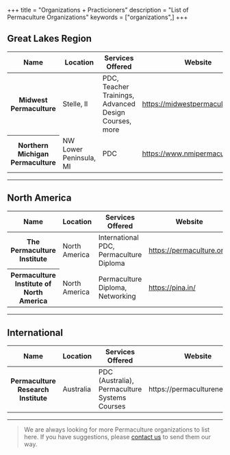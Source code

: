 +++
title = "Organizations + Practicioners"
description = "List of Permaculture Organizations"
keywords = ["organizations",]
+++

<!-- ADDING NEW ROW
<tr>
<th scope"row">ORG NAME</th>
<td>NW Lower Peninsula, MI</td>
<td>SERVICES OFFERED</td>
<td><a href="https://SITE">WEBSITE</a></td>
</tr>
-->

## Great Lakes Region
<table class='table table-striped table-responsive'>
<thead>
<tr>
<th scope="col">Name</th><th scope="col">Location</th><th scope="col">Services Offered</th><th scope="col">Website</th>
</tr>
</thead>
<tbody>
<tr>
<th scope"row">Midwest Permaculture</th>
<td>Stelle, Il</td><td>PDC, Teacher Trainings, Advanced Design Courses, more</td><td><a href="https://midwestpermaculture.com"> https://midwestpermaculture.com/</a></td></tr>
<tr>
<th scope"row">Northern Michigan Permaculture</th>
<td>NW Lower Peninsula, MI</td><td>PDC</td><td><a href="https://nmipermaculture.org">https://www.nmipermaculture.org/</a></td></tr>
</tbody>
</table>

---

## North America
<table class='table table-striped table-responsive'>
<thead>
<tr>
<th scope="col">Name</th><th scope="col">Location</th><th scope="col">Services Offered</th><th scope="col">Website</th>
</tr>
</thead>
<tbody>
<tr>
<th scope"row">The Permaculture Institute</th>
<td>North America</td><td>International PDC, Permaculture Diploma</td><td><a href="https://permacululture.org">https://permaculture.org/</a></td></tr>
<tr>
<th scope"row">Permaculture Institute of North America</th>
<td>North America</td><td>Permaculture Diploma, Networking</td><td><a href="https://pina.in">https://pina.in/</td></tr>
</tbody>
</table>

---

## International

<table class='table table-striped table-responsive'>
<thead>
<tr>
<th scope="col">Name</th><th scope="col">Location</th><th scope="col">Services Offered</th><th scope="col">Website</th>
</tr>
</thead>
<tbody><tr>
<th scope"row">Permaculture Research Institute</th>

<td>Australia</td><td>PDC (Australia), Permaculture Systems Courses</td><td>https://permaculturenews.org/</td></tr>
</tbody>
</table>

---

 > We are always looking for more Permaculture organizations to list here. If you have suggestions, please <a href="/contact"> contact us</a> to send them our way.
